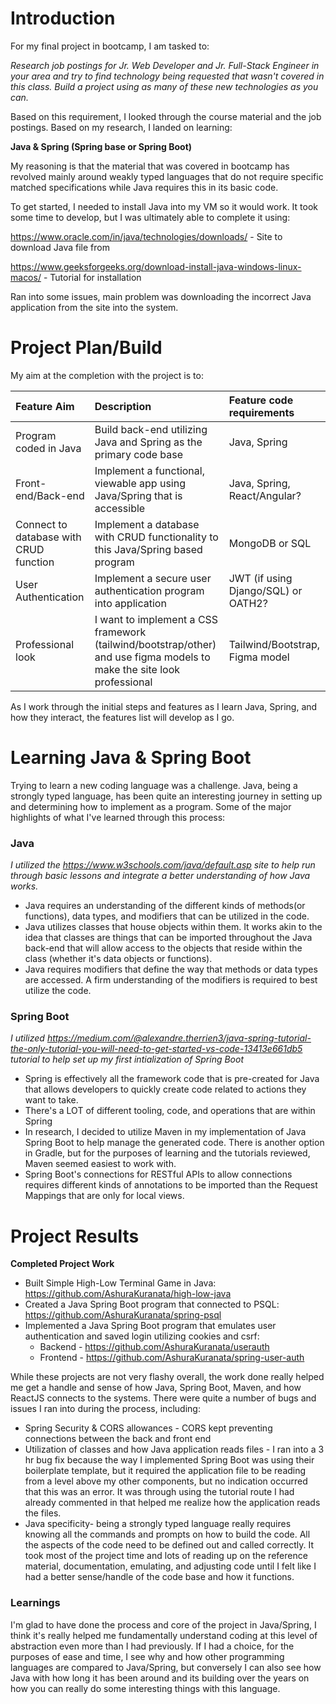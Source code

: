 # Introduction

For my final project in bootcamp, I am tasked to:

*Research job postings for Jr. Web Developer and Jr. Full-Stack Engineer in your area and try to find technology being requested that wasn't covered in this class.  Build a project using as many of these new technologies as you can.*

Based on this requirement, I looked through the course material and the job postings.  Based on my research, I landed on learning:

**Java & Spring (Spring base or Spring Boot)**

My reasoning is that the material that was covered in bootcamp has revolved mainly around weakly typed languages that do not require specific matched specifications while Java requires this in its basic code.

To get started, I needed to install Java into my VM so it would work.  It took some time to develop, but I was ultimately able to complete it using:

https://www.oracle.com/in/java/technologies/downloads/ - Site to download Java file from

https://www.geeksforgeeks.org/download-install-java-windows-linux-macos/ - Tutorial for installation

Ran into some issues, main problem was downloading the incorrect Java application from the site into the system.

# Project Plan/Build

My aim at the completion with the project is to:

| **Feature Aim** | **Description** | **Feature code requirements** |
| :--- | :--- | :--- |
| Program coded in Java | Build back-end utilizing Java and Spring as the primary code base | Java, Spring |
| Front-end/Back-end | Implement a functional, viewable app using Java/Spring that is accessible | Java, Spring, React/Angular? |
| Connect to database with CRUD function | Implement a database with CRUD functionality to this Java/Spring based program | MongoDB or SQL |
| User Authentication  | Implement a secure user authentication program into application | JWT (if using Django/SQL) or OATH2? |
| Professional look | I want to implement a CSS framework (tailwind/bootstrap/other) and use figma models to make the site look professional | Tailwind/Bootstrap, Figma model |

As I work through the initial steps and features as I learn Java, Spring, and how they interact, the features list will develop as I go.


# Learning Java & Spring Boot

Trying to learn a new coding language was a challenge.  Java, being a strongly typed language, has been quite an interesting journey in setting up and determining how to implement as a program.  Some of the major highlights of what I've learned through this process:

### Java
*I utilized the <https://www.w3schools.com/java/default.asp> site to help run through basic lessons and integrate a better understanding of how Java works.*

* Java requires an understanding of the different kinds of methods(or functions), data types, and modifiers that can be utilized in the code.
* Java utilizes classes that house objects within them.  It works akin to the idea that classes are things that can be imported throughout the Java back-end that will allow access to the objects that reside within the class (whether it's data objects or functions).
* Java requires modifiers that define the way that methods or data types are accessed.  A firm understanding of the modifiers is required to best utilize the code.

### Spring Boot
*I utilized <https://medium.com/@alexandre.therrien3/java-spring-tutorial-the-only-tutorial-you-will-need-to-get-started-vs-code-13413e661db5> tutorial to help set up my first intialization of Spring Boot*

* Spring is effectively all the framework code that is pre-created for Java that allows developers to quickly create code related to actions they want to take.
* There's a LOT of different tooling, code, and operations that are within Spring
* In research, I decided to utilize Maven in my implementation of Java Spring Boot to help manage the generated code.  There is another option in Gradle, but for the purposes of learning and the tutorials reviewed, Maven seemed easiest to work with.
* Spring Boot's connections for RESTful APIs to allow connections requires different kinds of annotations to be imported than the Request Mappings that are only for local views.

# Project Results

**Completed Project Work**
* Built Simple High-Low Terminal Game in Java: <https://github.com/AshuraKuranata/high-low-java>
* Created a Java Spring Boot program that connected to PSQL: <https://github.com/AshuraKuranata/spring-psql>
* Implemented a Java Spring Boot program that emulates user authentication and saved login utilizing cookies and csrf:
    * Backend - <https://github.com/AshuraKuranata/userauth>
    * Frontend - <https://github.com/AshuraKuranata/spring-user-auth>

While these projects are not very flashy overall, the work done really helped me get a handle and sense of how Java, Spring Boot, Maven, and how ReactJS connects to the systems.  There were quite a number of bugs and issues I ran into during the process, including:
* Spring Security & CORS allowances - CORS kept preventing connections between the back and front end
* Utilization of classes and how Java application reads files - I ran into a 3 hr bug fix because the way I implemented Spring Boot was using their boilerplate template, but it required the application file to be reading from a level above my other components, but no indication occurred that this was an error.  It was through using the tutorial route I had already commented in that helped me realize how the application reads the files.
* Java specificity- being a strongly typed language really requires knowing all the commands and prompts on how to build the code.  All the aspects of the code need to be defined out and called correctly.  It took most of the project time and lots of reading up on the reference material, documentation, emulating, and adjusting code until I felt like I had a better sense/handle of the code base and how it functions.

### Learnings
I'm glad to have done the process and core of the project in Java/Spring, I think it's really helped me fundamentally understand coding at this level of abstraction even more than I had previously.  If I had a choice, for the purposes of ease and time, I see why and how other programming languages are compared to Java/Spring, but conversely I can also see how Java with how long it has been around and its building over the years on how you can really do some interesting things with this language. 